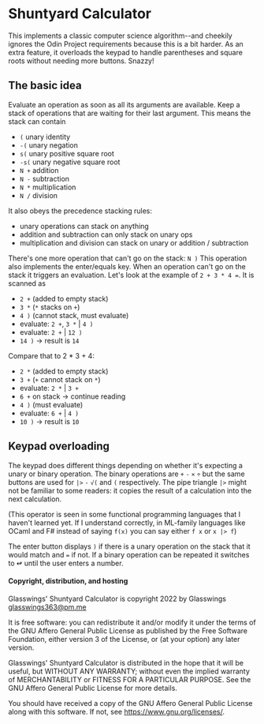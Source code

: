 # Shuntyard Calculator

This implements a classic computer science algorithm--and cheekily ignores the
Odin Project requirements because this is a bit harder. As an extra feature, it
overloads the keypad to handle parentheses and square roots without needing more
buttons. Snazzy!

## The basic idea

Evaluate an operation as soon as all its arguments are available. Keep a stack
of operations that are waiting for their last argument. This means the stack can contain

 -  `(` unary identity
 -  `-(` unary negation
 -  `s(` unary positive square root
 -  `-s(` unary negative square root
 -  `N +` addition
 -  `N -` subtraction
 -  `N *` multiplication
 -  `N /` division

It also obeys the precedence stacking rules:

 -  unary operations can stack on anything
 -  addition and subtraction can only stack on unary ops
 -  multiplication and division can stack on unary or addition / subtraction

There's one more operation that can't go on the stack: `N )` This operation also
implements the enter/equals key.  When an operation can't go on the stack it
triggers an evaluation. Let's look at the example of `2 + 3 * 4 =`. It is scanned as

 - `2 +` (added to empty stack)
 - `3 *` (`*` stacks on `+`)
 - `4 )` (cannot stack, must evaluate)
 - evaluate: `2 +`, `3 *` | `4 )`
 - evaluate: `2 +` | `12 )`
 - `14 )` -> result is `14`

 Compare that to 2 * 3 + 4:

 - `2 *` (added to empty stack)
 - `3 +` (`+` cannot stack on `*`)
 - evaluate: `2 *` | `3 +`
 - `6 +` on stack -> continue reading
 - `4 )` (must evaluate)
 - evaluate: `6 +` | `4 )`
 - `10 )` -> result is `10`

## Keypad overloading

The keypad does different things depending on whether it's expecting a unary or
binary operation. The binary operations are `+` `-` `×` `÷` but the same buttons
are used for `|>` `-` `√(` and `(` respectively. The pipe triangle `|>` might not
be familiar to some readers: it copies the result of a calculation into the next
calculation.

(This operator is seen in some functional programming languages that I haven't
learned yet. If I understand correctly, in ML-family languages like OCaml and F#
instead of saying `f(x)` you can say either `f x` or `x |> f`)

The enter button displays `)` if there is a unary operation on the stack that it
would match and `=` if not. If a binary operation can be repeated it switches to
↫ until the user enters a number.

#### Copyright, distribution, and hosting

Glasswings' Shuntyard Calculator is copyright 2022 by Glasswings
<glasswings363@pm.me>

It is free software: you can redistribute it and/or modify it under the terms
of the GNU Affero General Public License as published by the Free Software
Foundation, either version 3 of the License, or (at your option) any later
version.

Glasswings' Shuntyard Calculator is distributed in the hope that it will be
useful, but WITHOUT ANY WARRANTY; without even the implied warranty of
MERCHANTABILITY or FITNESS FOR A PARTICULAR PURPOSE. See the GNU Affero General
Public License for more details.

You should have received a copy of the GNU Affero General Public License along
with this software. If not, see <https://www.gnu.org/licenses/>.

